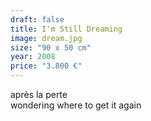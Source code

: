 ```yaml
---
draft: false
title: I'm Still Dreaming
image: dream.jpg
size: "90 x 50 cm"
year: 2008
price: "3.800 €"
---
```

après la perte  
wondering where to get it again
